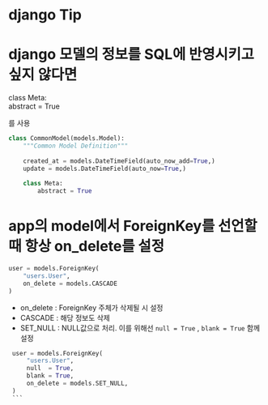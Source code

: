 # django Tip

# django 모델의 정보를 SQL에 반영시키고 싶지 않다면

class Meta:  
  abstract = True
  
를 사용


``` python
class CommonModel(models.Model):
    """Common Model Definition"""
    
    created_at = models.DateTimeField(auto_now_add=True,)
    update = models.DateTimeField(auto_now=True,)
   
    class Meta:
        abstract = True
```

# app의 model에서 ForeignKey를 선언할 때 항상 on_delete를 설정
``` python
user = models.ForeignKey(
    "users.User",
    on_delete = models.CASCADE
)
```
 - on_delete : ForeignKey 주체가 삭제될 시 설정
  - CASCADE : 해당 정보도 삭제
  - SET_NULL : NULL값으로 처리. 이를 위해선 `null = True`  , `blank = True` 함께 설정
   ``` python
    user = models.ForeignKey(
        "users.User",
        null  = True,
        blank = True,
        on_delete = models.SET_NULL,
    )
    ```
